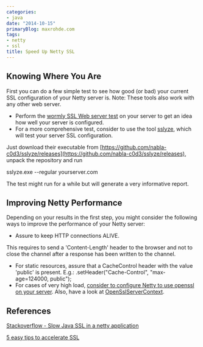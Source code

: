 ```yaml
---
categories:
- java
date: "2014-10-15"
primaryBlog: maxrohde.com
tags:
- netty
- ssl
title: Speed Up Netty SSL
---
```


## Knowing Where You Are

First you can do a few simple test to see how good (or bad) your current SSL configuration of your Netty server is. Note: These tools also work with any other web server.

- Perform the [wormly SSL Web server test](https://www.wormly.com/test_ssl) on your server to get an idea how well your server is configured.
- For a more comprehensive test, consider to use the tool [sslyze](https://github.com/nabla-c0d3/sslyze), which will test your server SSL configuration.

Just download their executable from [https://github.com/nabla-c0d3/sslyze/releases](https://github.com/nabla-c0d3/sslyze/releases), unpack the repository and run

sslyze.exe --regular yourserver.com

The test might run for a while but will generate a very informative report.

## Improving Netty Performance

Depending on your results in the first step, you might consider the following ways to improve the performance of your Netty server:

- Assure to keep HTTP connections ALIVE.

This requires to send a 'Content-Length' header to the browser and not to close the channel after a response has been written to the channel.

- For static resources, assure that a CacheControl header with the value 'public' is present. E.g.: .setHeader("Cache-Control", "max-age=124000, public");
- For cases of very high load, [consider to configure Netty to use openssl on your server](https://5f5.org/ruminations/netty-meets-openssl.html). Also, have a look at [OpenSslServerContext](http://netty.io/4.0/api/io/netty/handler/ssl/OpenSslServerContext.html).

## References

[Stackoverflow - Slow Java SSL in a netty application](http://stackoverflow.com/questions/12922055/slow-java-ssl-in-a-netty-application)

[5 easy tips to accelerate SSL](http://unhandledexpression.com/2013/01/25/5-easy-tips-to-accelerate-ssl/)